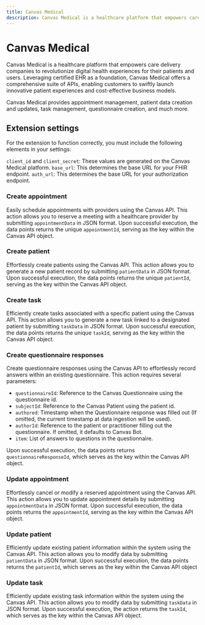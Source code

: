 ```yaml
---
title: Canvas Medical
description: Canvas Medical is a healthcare platform that empowers care delivery companies to revolutionize digital health experiences for their patients and users.
---
```


# Canvas Medical

Canvas Medical is a healthcare platform that empowers care delivery companies to revolutionize digital health experiences for their patients and users. Leveraging certified EHR as a foundation, Canvas Medical offers a comprehensive suite of APIs, enabling customers to swiftly launch innovative patient experiences and cost-effective business models.

Canvas Medical provides appointment management, patient data creation and updates, task management, questionnaire creation, and much more.

## Extension settings

For the extension to function correctly, you must include the following elements in your settings:

`client_id` and `client_secret`: These values are generated on the Canvas Medical platform.
`base_url`: This determines the base URL for your FHIR endpoint.
`auth_url`: This determines the base URL for your authorization endpoint.

### Create appointment

Easily schedule appointments with providers using the Canvas API. This action allows you to reserve a meeting with a healthcare provider by submitting `appointmentData` in JSON format. Upon successful execution, the data points returns the unique `appointmentId`, serving as the key within the Canvas API object.

### Create patient

Effortlessly create patients using the Canvas API. This action allows you to generate a new patient record by submitting `patientData` in JSON format. Upon successful execution, the data points returns the unique `patientId`, serving as the key within the Canvas API object.

### Create task

Efficiently create tasks associated with a specific patient using the Canvas API. This action allows you to generate a new task linked to a designated patient by submitting `taskData` in JSON format. Upon successful execution, the data points returns the unique `taskId`, serving as the key within the Canvas API object.

### Create questionnaire responses

Create questionnaire responses using the Canvas API to effortlessly record answers within an existing questionnaire. This action requires several parameters:

- `questionnaireId`: Reference to the Canvas Questionnaire using the questionnaire id.
- `subjectId`: Reference to the Canvas Patient using the patient id.
- `authored`: Timestamp when the Questionnaire response was filled out (If omitted, the current timestamp at data ingestion will be used).
- `authorId`: Reference to the patient or practitioner filling out the questionnaire. If omitted, it defaults to Canvas Bot.
- `item`: List of answers to questions in the questionnaire.

Upon successful execution, the data points returns `questionnaireResponseId`, which serves as the key within the Canvas API object.

### Update appointment

Effortlessly cancel or modify a reserved appointment using the Canvas API. This action allows you to update appointment details by submitting `appointmentData` in JSON format. Upon successful execution, the data points returns the `appointmentId`, serving as the key within the Canvas API object.

### Update patient

Efficiently update existing patient information within the system using the Canvas API. This action allows you to modify data by submitting `patientData` in JSON format. Upon successful execution, the data points returns the `patientId`, which serves as the key within the Canvas API object

### Update task

Efficiently update existing task information within the system using the Canvas API. This action allows you to modify data by submitting `taskData` in JSON format. Upon successful execution, the action returns the `taskId`, which serves as the key within the Canvas API object.
